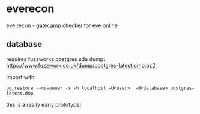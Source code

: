 # everecon
eve.recon - gatecamp checker for eve online

## database
requires fuzzworks postgres sde dump: https://www.fuzzwork.co.uk/dump/postgres-latest.dmp.bz2

Import with: 
```
pg_restore --no-owner -x -h localhost -U<user>  -d<database> postgres-latest.dmp
```
this is a really early prototype!
